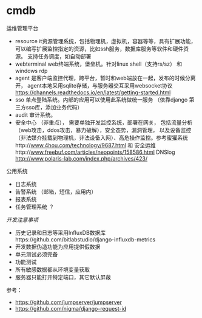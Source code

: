 # cmdb
运维管理平台
* resource it资源管理系统，包括物理机，虚拟机，容器等等，具有扩展功能，
可以编写扩展监控指定的资源，比如ssh服务，数据库服务等软件和硬件资源。
支持任务调度，如自动部署
* webterminal web终端系统，堡垒机。针对linux shell（支持rs/sz） 和windows rdp
* agent 是客户端监控代理，跨平台，暂时和web端放在一起，发布的时候分离开，
agent本地采用sqlite存储，与服务器交互采用websocket协议
https://channels.readthedocs.io/en/latest/getting-started.html
* sso 单点登陆系统。内部的应用可以使用此系统做统一服务 （依靠django 第三方sso库，添加业务代码）
* audit 审计系统。
* 安全中心 （非重点）， 需要单独开发监控系统，部署在网关，
包括流量分析（web攻击，ddos攻击，暴力破解），安全态势，漏洞管理，
以及设备监控（非法媒介挂载到物理机，非法设备入网）、高危操作监控。参考蜜獾系统http://www.4hou.com/technology/9687.html 和
安全运维http://www.freebuf.com/articles/neopoints/158586.html
DNSlog http://www.polaris-lab.com/index.php/archives/423/


公用系统
* 日志系统
* 告警系统 （邮箱，短信，应用内）
* 报表系统
* 任务管理系统 ？

*开发注意事项*
* 历史记录和日志等采用InfluxDB数据库https://github.com/bitlabstudio/django-influxdb-metrics
* 开发数据伪造功能为应用提供假数据
* 单元测试必须完备
* 功能测试
* 所有敏感数据都从环境变量获取
* 服务器只能打开特定端口，其它默认屏蔽

参考：
* https://github.com/jumpserver/jumpserver
* https://github.com/nigma/django-request-id